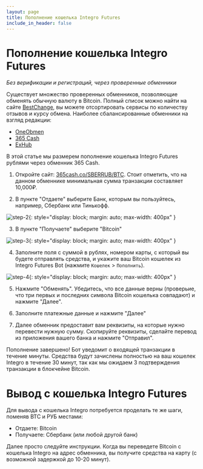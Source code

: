 ```yaml
---
layout: page
title: Пополнение кошелька Integro Futures
include_in_header: false
---
```


# Пополнение кошелька Integro Futures

*Без верификации и регистраций, через проверенные обменники* 

Существует множество проверенных обменников, позволяющие обменять обычную валюту в Bitcoin.
Полный список можно найти на сайте [BestChange](https://www.bestchange.ru/sberbank-to-bitcoin.html), вы можете отсортировать сервисы по количеству отзывов и курсу обмена.
Наиболее сбалансированные обменники на взгляд редакции:
- [OneObmen](https://1obmen.net/exchange-SBERRUB_to_BTC/)
- [365 Cash](https://365cash.co/SBERRUB/BTC)
- [ExHub](https://exhub.io/?from=SBERRUB&to=BTC)

В этой статье мы размерем пополнение кошелька Integro Futures рублями через обменник 365 Cash.

1. Откройте сайт: [365cash.co/SBERRUB/BTC](https://365cash.co/SBERRUB/BTC).
Стоит отметить, что на данном обменнике минимальная сумма транзакции составляет 10,000₽.

2. В пункте "Отдаете" выберите Банк, которым вы пользуйтесь, например, Сбербанк или Тинькофф.  

![step-2](/assets/deposit/step-2.png){: style="display: block; margin: auto; max-width: 400px" }

3. В пункте "Получаете" выберите "Bitcoin"

![step-3](/assets/deposit/step-3.png){: style="display: block; margin: auto; max-width: 400px" }

4. Заполните поля с суммой в рублях, номером карты, с который вы будете отправлять средства, и укажите ваш Bitcoin кошелек из Integro Futures Bot (нажмите `Кошелек` > `Пополнить`).

![step-4](/assets/deposit/step-4.png){: style="display: block; margin: auto; max-width: 400px" }

5. Нажмите "Обменять". Убедитесь, что все данные верны (проверьие, что три первых и последних символа Bitcoin кошелька совпадают) и нажмите "Далее".

6. Заполните платежные данные и нажмите "Далее" 

7. Далее обменник предоставит вам реквизиты, на которые нужно перевести нужную сумму. Скопируйте реквизиты, сделайте перевод из приложения вашего банка и нажмите "Отправил".

Пополнение завершено! Бот уведомит о входящей транзакции в течение минуты.
Средства будут зачислены полностью на ваш кошелек Integro в течение 30 минут, так как мы ожидаем 3 подтверждения транзакции в блокчейне Bitcoin. 


# Вывод с кошелька Integro Futures

Для вывода с кошелька Integro потребуется проделать те же шаги, поменяв BTC и РУБ местами: 
- Отдаете: Bitcoin
- Получаете: Сбербанк (или любой другой банк)

Далее просто следуйте инструкции.
Когда вы переведете Bitcoin с кошелька Integro на адрес обменника, вы получите средства на карту (с возможной задержкой до 10-20 минут). 
